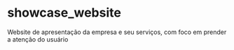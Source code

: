 # showcase_website
Website de apresentação da empresa e seu serviços, com foco em prender a atenção do usuário
